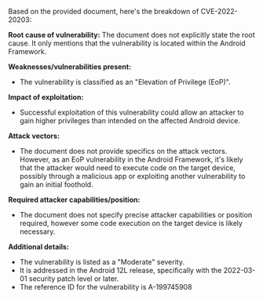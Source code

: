 Based on the provided document, here's the breakdown of CVE-2022-20203:

**Root cause of vulnerability:**
The document does not explicitly state the root cause. It only mentions that the vulnerability is located within the Android Framework.

**Weaknesses/vulnerabilities present:**
- The vulnerability is classified as an "Elevation of Privilege (EoP)".

**Impact of exploitation:**
- Successful exploitation of this vulnerability could allow an attacker to gain higher privileges than intended on the affected Android device.

**Attack vectors:**
- The document does not provide specifics on the attack vectors. However, as an EoP vulnerability in the Android Framework, it's likely that the attacker would need to execute code on the target device, possibly through a malicious app or exploiting another vulnerability to gain an initial foothold.

**Required attacker capabilities/position:**
- The document does not specify precise attacker capabilities or position required, however some code execution on the target device is likely necessary.

**Additional details:**
- The vulnerability is listed as a "Moderate" severity.
- It is addressed in the Android 12L release, specifically with the 2022-03-01 security patch level or later.
- The reference ID for the vulnerability is A-199745908